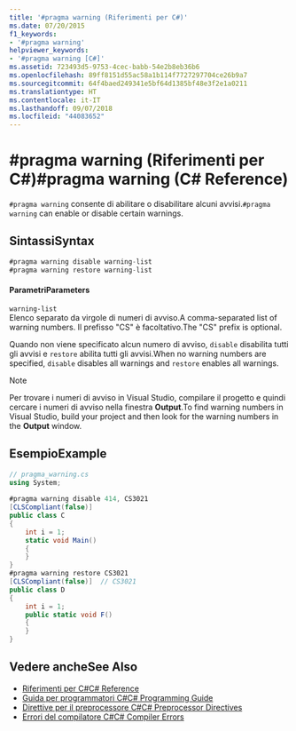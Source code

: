 ```yaml
---
title: '#pragma warning (Riferimenti per C#)'
ms.date: 07/20/2015
f1_keywords:
- '#pragma warning'
helpviewer_keywords:
- '#pragma warning [C#]'
ms.assetid: 723493d5-9753-4cec-babb-54e2b8eb36b6
ms.openlocfilehash: 89ff8151d55ac58a1b114f7727297704ce26b9a7
ms.sourcegitcommit: 64f4baed249341e5bf64d1385bf48e3f2e1a0211
ms.translationtype: HT
ms.contentlocale: it-IT
ms.lasthandoff: 09/07/2018
ms.locfileid: "44083652"
---
```

# <a name="pragma-warning-c-reference"></a><span data-ttu-id="2c4a5-102">#pragma warning (Riferimenti per C#)</span><span class="sxs-lookup"><span data-stu-id="2c4a5-102">#pragma warning (C# Reference)</span></span>
<span data-ttu-id="2c4a5-103">`#pragma warning` consente di abilitare o disabilitare alcuni avvisi.</span><span class="sxs-lookup"><span data-stu-id="2c4a5-103">`#pragma warning` can enable or disable certain warnings.</span></span>  
  
## <a name="syntax"></a><span data-ttu-id="2c4a5-104">Sintassi</span><span class="sxs-lookup"><span data-stu-id="2c4a5-104">Syntax</span></span>  
  
```csharp
#pragma warning disable warning-list  
#pragma warning restore warning-list  
```  
  
#### <a name="parameters"></a><span data-ttu-id="2c4a5-105">Parametri</span><span class="sxs-lookup"><span data-stu-id="2c4a5-105">Parameters</span></span>  
 `warning-list`  
 <span data-ttu-id="2c4a5-106">Elenco separato da virgole di numeri di avviso.</span><span class="sxs-lookup"><span data-stu-id="2c4a5-106">A comma-separated list of warning numbers.</span></span> <span data-ttu-id="2c4a5-107">Il prefisso "CS" è facoltativo.</span><span class="sxs-lookup"><span data-stu-id="2c4a5-107">The "CS" prefix is optional.</span></span>  
  
 <span data-ttu-id="2c4a5-108">Quando non viene specificato alcun numero di avviso, `disable` disabilita tutti gli avvisi e `restore` abilita tutti gli avvisi.</span><span class="sxs-lookup"><span data-stu-id="2c4a5-108">When no warning numbers are specified, `disable` disables all warnings and `restore` enables all warnings.</span></span>  
  
> [!NOTE]
>  <span data-ttu-id="2c4a5-109">Per trovare i numeri di avviso in Visual Studio, compilare il progetto e quindi cercare i numeri di avviso nella finestra **Output**.</span><span class="sxs-lookup"><span data-stu-id="2c4a5-109">To find warning numbers in Visual Studio, build your project and then look for the warning numbers in the **Output** window.</span></span>  
  
## <a name="example"></a><span data-ttu-id="2c4a5-110">Esempio</span><span class="sxs-lookup"><span data-stu-id="2c4a5-110">Example</span></span>  
  
```csharp
// pragma_warning.cs  
using System;  
  
#pragma warning disable 414, CS3021  
[CLSCompliant(false)]  
public class C  
{  
    int i = 1;  
    static void Main()  
    {  
    }  
}  
#pragma warning restore CS3021  
[CLSCompliant(false)]  // CS3021  
public class D  
{  
    int i = 1;  
    public static void F()  
    {  
    }  
}  
```  
  
## <a name="see-also"></a><span data-ttu-id="2c4a5-111">Vedere anche</span><span class="sxs-lookup"><span data-stu-id="2c4a5-111">See Also</span></span>

- [<span data-ttu-id="2c4a5-112">Riferimenti per C#</span><span class="sxs-lookup"><span data-stu-id="2c4a5-112">C# Reference</span></span>](../../../csharp/language-reference/index.md)  
- [<span data-ttu-id="2c4a5-113">Guida per programmatori C#</span><span class="sxs-lookup"><span data-stu-id="2c4a5-113">C# Programming Guide</span></span>](../../../csharp/programming-guide/index.md)  
- [<span data-ttu-id="2c4a5-114">Direttive per il preprocessore C#</span><span class="sxs-lookup"><span data-stu-id="2c4a5-114">C# Preprocessor Directives</span></span>](../../../csharp/language-reference/preprocessor-directives/index.md)  
- [<span data-ttu-id="2c4a5-115">Errori del compilatore C#</span><span class="sxs-lookup"><span data-stu-id="2c4a5-115">C# Compiler Errors</span></span>](../../../csharp/language-reference/compiler-messages/index.md)
